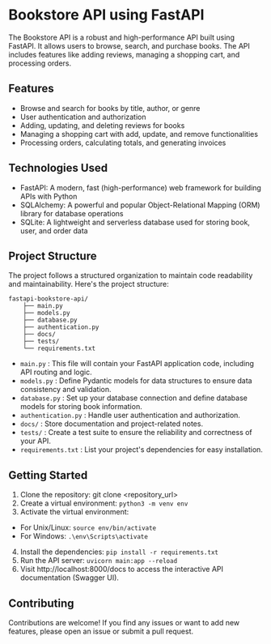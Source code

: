 # Bookstore API using FastAPI

The Bookstore API is a robust and high-performance API built using FastAPI. It allows users to browse, search, and purchase books. The API includes features like adding reviews, managing a shopping cart, and processing orders.

## Features

- Browse and search for books by title, author, or genre
- User authentication and authorization
- Adding, updating, and deleting reviews for books
- Managing a shopping cart with add, update, and remove functionalities
- Processing orders, calculating totals, and generating invoices

## Technologies Used

- FastAPI: A modern, fast (high-performance) web framework for building APIs with Python
- SQLAlchemy: A powerful and popular Object-Relational Mapping (ORM) library for database operations
- SQLite: A lightweight and serverless database used for storing book, user, and order data

## Project Structure

The project follows a structured organization to maintain code readability and maintainability. Here's the project structure:
```
fastapi-bookstore-api/
    ├── main.py
    ├── models.py
    ├── database.py
    ├── authentication.py
    ├── docs/
    ├── tests/
    └── requirements.txt
```

- `main.py` : This file will contain your FastAPI application code, including API routing and logic.
- `models.py` : Define Pydantic models for data structures to ensure data consistency and validation.
- `database.py` : Set up your database connection and define database models for storing book information.
- `authentication.py` : Handle user authentication and authorization.
- `docs/` : Store documentation and project-related notes.
- `tests/` : Create a test suite to ensure the reliability and correctness of your API.
- `requirements.txt` : List your project's dependencies for easy installation.


## Getting Started

1. Clone the repository: git clone <repository_url>
2. Create a virtual environment: `python3 -m venv env`
3. Activate the virtual environment:
  - For Unix/Linux: `source env/bin/activate`
  - For Windows: `.\env\Scripts\activate`
4. Install the dependencies: `pip install -r requirements.txt`
5. Run the API server: `uvicorn main:app --reload`
6. Visit http://localhost:8000/docs to access the interactive API documentation (Swagger UI).

## Contributing

Contributions are welcome! If you find any issues or want to add new features, please open an issue or submit a pull request.


